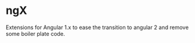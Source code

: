 # ngX
Extensions for Angular 1.x to ease the transition to angular 2 and remove some boiler plate code.
